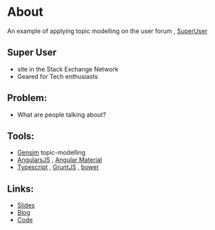 # About

An example of applying topic modelling on the user forum , [SuperUser](http://superuser.com/)

Super User
---------
- site in the Stack Exchange Network
- Geared for Tech enthusiasts


Problem:
-------
- What are people talking about?


Tools:
-------

- [Gensim](https://radimrehurek.com/gensim/) topic-modelling
- [AngularsJS](https://angularjs.org/) , [Angular Material](https://material.angularjs.org/latest/)
- [Typescript](http://www.typescriptlang.org/) , [GruntJS](http://gruntjs.com/) , [bower](http://bower.io/)


Links:
-----

- [Slides](http://www.slideshare.net/slideshow/embed_code/key/dGQh9SJb6wKIS9)
- [Blog](http://npatta01.github.io//2015/10/23/superuser_topic_modeling/)
- [Code](https://github.com/npatta01/superuser-topic-modeling)
